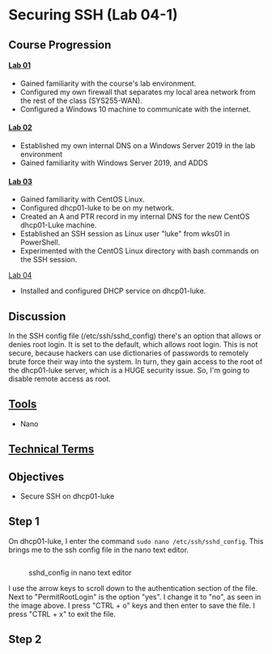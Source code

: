 # Securing SSH (Lab 04-1)

## Course Progression&#x20;

#### [Lab 01](virtual-firewall-and-windows-10-configuration-lab-01.md)

* Gained familiarity with the course's lab environment.&#x20;
* Configured my own firewall that separates my local area network from the rest of the class (SYS255-WAN).&#x20;
* Configured a Windows 10 machine to communicate with the internet.&#x20;

#### [Lab 02](windows-server-2019-adds-and-dns-lab-02.md)&#x20;

* Established my own internal DNS on a Windows Server 2019 in the lab environment&#x20;
* Gained familiarity with Windows Server 2019, and ADDS&#x20;

#### [Lab 03](linux-lab-03.md)&#x20;

* Gained familiarity with CentOS Linux.&#x20;
* Configured dhcp01-luke to be on my network.
* Created an A and PTR record in my internal DNS for the new CentOS dhcp01-Luke machine.&#x20;
* Established an SSH session as Linux user "luke" from wks01 in PowerShell.
* Experimented with the CentOS Linux directory with bash commands on the SSH session.&#x20;

[Lab 04](dhcp-lab-04.md)&#x20;

* Installed and configured DHCP service on dhcp01-luke.

## Discussion

In the SSH config file (/etc/ssh/sshd\_config) there's an option that allows or denies root login. It is set to the default, which allows root login. This is not secure, because hackers can use dictionaries of passwords to remotely brute force their way into the system. In turn, they gain access to the root of the dhcp01-luke server, which is a HUGE security issue. So, I'm going to disable remote access as root.

## [Tools](../tools.md)

* Nano

## [Technical Terms](../technical-terms.md)

## Objectives&#x20;

* Secure SSH on dhcp01-luke

## Step 1

On dhcp01-luke, I enter the command `sudo nano /etc/ssh/sshd_config`. This brings me to the ssh config file in the nano text editor.&#x20;

<figure><img src="https://lh5.googleusercontent.com/9AldLjwoFbhtJ3a3niOpcdXfacFKsrJheLX931fF4ZBnIUgHgHOgrB4RmmHkLySPZOJ1TmVu9jbTxsgfXjdYWKvHzH8adDSSoAZku_GrYX5ZZ-9mECDS4EC7Ft-EtrzzQhersKGtEx_eZ7qrdYqRLcg" alt=""><figcaption><p>sshd_config in nano text editor </p></figcaption></figure>

I use the arrow keys to scroll down to the authentication section of the file. Next to "PermitRootLogin" is the option "yes". I change it to "no", as seen in the image above. I press "CTRL + o" keys and then enter to save the file. I press "CTRL + x" to exit the file.

## Step 2

